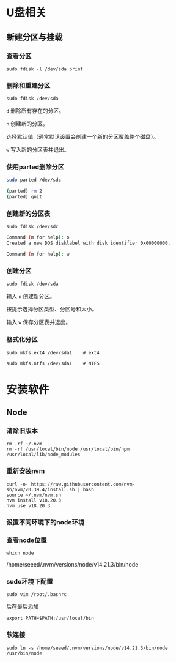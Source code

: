 # U盘相关

## 新建分区与挂载

### 查看分区

``` shell
sudo fdisk -l /dev/sda print 
```

### 删除和重建分区

``` shell
sudo fdisk /dev/sda
```

`d` 删除所有存在的分区。

`n` 创建新的分区。

选择默认值（通常默认设置会创建一个新的分区覆盖整个磁盘）。

`w` 写入新的分区表并退出。

### 使用parted删除分区

``` bash
sudo parted /dev/sdc
```

``` bash
(parted) rm 2
(parted) quit
```

### 创建新的分区表

``` shell
sudo fdisk /dev/sdc
```

```bash
Command (m for help): o
Created a new DOS disklabel with disk identifier 0x00000000.

Command (m for help): w
```



### 创建分区

``` shell
sudo fdisk /dev/sda
```

输入 `n` 创建新分区。

按提示选择分区类型、分区号和大小。

输入 `w` 保存分区表并退出。

### 格式化分区

``` shell
sudo mkfs.ext4 /dev/sda1    # ext4
```

``` shell
sudo mkfs.ntfs /dev/sda1    # NTFS
```



# 安装软件

## Node

### 清除旧版本

``` shell
rm -rf ~/.nvm
rm -rf /usr/local/bin/node /usr/local/bin/npm /usr/local/lib/node_modules
```

### 重新安装nvm

``` shell
curl -o- https://raw.githubusercontent.com/nvm-sh/nvm/v0.39.4/install.sh | bash
source ~/.nvm/nvm.sh
nvm install v18.20.3
nvm use v18.20.3
```

### 设置不同环境下的node环境

### 查看node位置

``` shell
which node
```

/home/seeed/.nvm/versions/node/v14.21.3/bin/node

### sudo环境下配置

``` shell
sudo vim /root/.bashrc
```

后在最后添加

``` shell
export PATH=$PATH:/usr/local/bin
```

### 软连接

``` shell
sudo ln -s /home/seeed/.nvm/versions/node/v14.21.3/bin/node /usr/bin/node
```

